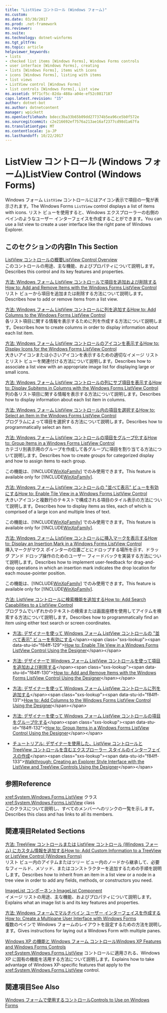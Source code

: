 ```yaml
---
title: "ListView コントロール (Windows フォーム)"
ms.custom: 
ms.date: 03/30/2017
ms.prod: .net-framework
ms.reviewer: 
ms.suite: 
ms.technology: dotnet-winforms
ms.tgt_pltfrm: 
ms.topic: article
helpviewer_keywords:
- lists
- checked list items [Windows Forms], Windows Forms controls
- user interface [Windows Forms], creating
- lists [Windows Forms], items with icons
- icons [Windows Forms], listing with items
- list views
- ListView control [Windows Forms]
- list controls [Windows Forms], List view
ms.assetid: 9f71cf5c-82da-488a-a04e-ef52c0817187
caps.latest.revision: "15"
author: dotnet-bot
ms.author: dotnetcontent
manager: wpickett
ms.openlocfilehash: bdecc3ba33b65b09dd277374b5ea96ce5b0f572e
ms.sourcegitcommit: c2e216692ef7576a213ae16af2377cd98d1a67fa
ms.translationtype: MT
ms.contentlocale: ja-JP
ms.lasthandoff: 10/22/2017
---
```

# <a name="listview-control-windows-forms"></a><span data-ttu-id="f84ff-102">ListView コントロール (Windows フォーム)</span><span class="sxs-lookup"><span data-stu-id="f84ff-102">ListView Control (Windows Forms)</span></span>
<span data-ttu-id="f84ff-103">Windows フォーム `ListView` コントロールにはアイコン表示で項目の一覧が表示されます。</span><span class="sxs-lookup"><span data-stu-id="f84ff-103">The Windows Forms `ListView` control displays a list of items with icons.</span></span> <span data-ttu-id="f84ff-104">リスト ビューを使用すると、Windows エクスプローラーの右側のペインのようなユーザー インターフェイスを作成することができます。</span><span class="sxs-lookup"><span data-stu-id="f84ff-104">You can use a list view to create a user interface like the right pane of Windows Explorer.</span></span>  
  
## <a name="in-this-section"></a><span data-ttu-id="f84ff-105">このセクションの内容</span><span class="sxs-lookup"><span data-stu-id="f84ff-105">In This Section</span></span>  
 [<span data-ttu-id="f84ff-106">ListView コントロールの概要</span><span class="sxs-lookup"><span data-stu-id="f84ff-106">ListView Control Overview</span></span>](../../../../docs/framework/winforms/controls/listview-control-overview-windows-forms.md)  
 <span data-ttu-id="f84ff-107">このコントロールの用途、主な機能、およびプロパティについて説明します。</span><span class="sxs-lookup"><span data-stu-id="f84ff-107">Describes this control and its key features and properties.</span></span>  
  
 [<span data-ttu-id="f84ff-108">方法: Windows フォーム ListView コントロールで項目を追加および削除する</span><span class="sxs-lookup"><span data-stu-id="f84ff-108">How to: Add and Remove Items with the Windows Forms ListView Control</span></span>](../../../../docs/framework/winforms/controls/how-to-add-and-remove-items-with-the-windows-forms-listview-control.md)  
 <span data-ttu-id="f84ff-109">リスト ビューから項目を追加または削除する方法について説明します。</span><span class="sxs-lookup"><span data-stu-id="f84ff-109">Describes how to add or remove items from a list view.</span></span>  
  
 [<span data-ttu-id="f84ff-110">方法: Windows フォーム ListView コントロールに列を追加する</span><span class="sxs-lookup"><span data-stu-id="f84ff-110">How to: Add Columns to the Windows Forms ListView Control</span></span>](../../../../docs/framework/winforms/controls/how-to-add-columns-to-the-windows-forms-listview-control.md)  
 <span data-ttu-id="f84ff-111">各リスト項目に関する情報を表示するために列を作成する方法について説明します。</span><span class="sxs-lookup"><span data-stu-id="f84ff-111">Describes how to create columns in order to display information about each list item.</span></span>  
  
 [<span data-ttu-id="f84ff-112">方法: Windows フォーム ListView コントロールのアイコンを表示する</span><span class="sxs-lookup"><span data-stu-id="f84ff-112">How to: Display Icons for the Windows Forms ListView Control</span></span>](../../../../docs/framework/winforms/controls/how-to-display-icons-for-the-windows-forms-listview-control.md)  
 <span data-ttu-id="f84ff-113">大きいアイコンまたは小さいアイコンを表示するための適切なイメージ リストとリスト ビューを関連付ける方法について説明します。</span><span class="sxs-lookup"><span data-stu-id="f84ff-113">Describes how to associate a list view with an appropriate image list for displaying large or small icons.</span></span>  
  
 [<span data-ttu-id="f84ff-114">方法: Windows フォーム ListView コントロールの列にサブ項目を表示する</span><span class="sxs-lookup"><span data-stu-id="f84ff-114">How to: Display Subitems in Columns with the Windows Forms ListView Control</span></span>](../../../../docs/framework/winforms/controls/how-to-display-subitems-in-columns-with-the-windows-forms-listview-control.md)  
 <span data-ttu-id="f84ff-115">列の各リスト項目に関する情報を表示する方法について説明します。</span><span class="sxs-lookup"><span data-stu-id="f84ff-115">Describes how to display information about each list item in columns.</span></span>  
  
 [<span data-ttu-id="f84ff-116">方法: Windows フォーム ListView コントロール内の項目を選択する</span><span class="sxs-lookup"><span data-stu-id="f84ff-116">How to: Select an Item in the Windows Forms ListView Control</span></span>](../../../../docs/framework/winforms/controls/how-to-select-an-item-in-the-windows-forms-listview-control.md)  
 <span data-ttu-id="f84ff-117">プログラムによって項目を選択する方法について説明します。</span><span class="sxs-lookup"><span data-stu-id="f84ff-117">Describes how to programmatically select an item.</span></span>  
  
 [<span data-ttu-id="f84ff-118">方法: Windows フォーム ListView コントロールの項目をグループ化する</span><span class="sxs-lookup"><span data-stu-id="f84ff-118">How to: Group Items in a Windows Forms ListView Control</span></span>](../../../../docs/framework/winforms/controls/how-to-group-items-in-a-windows-forms-listview-control.md)  
 <span data-ttu-id="f84ff-119">カテゴリ別表示用のグループを作成して各グループに項目を割り当てる方法について説明します。</span><span class="sxs-lookup"><span data-stu-id="f84ff-119">Describes how to create groups for categorized display and how to assign items to each group.</span></span>  
  
 <span data-ttu-id="f84ff-120">この機能は、[!INCLUDE[WinXpFamily](../../../../includes/winxpfamily-md.md)] でのみ使用できます。</span><span class="sxs-lookup"><span data-stu-id="f84ff-120">This feature is available only for [!INCLUDE[WinXpFamily](../../../../includes/winxpfamily-md.md)].</span></span>  
  
 [<span data-ttu-id="f84ff-121">方法: Windows フォーム ListView コントロールの "並べて表示" ビューを有効にする</span><span class="sxs-lookup"><span data-stu-id="f84ff-121">How to: Enable Tile View in a Windows Forms ListView Control</span></span>](../../../../docs/framework/winforms/controls/how-to-enable-tile-view-in-a-windows-forms-listview-control.md)  
 <span data-ttu-id="f84ff-122">大きいアイコンと複数行のテキストで構成される項目のタイル表示の方法について説明します。</span><span class="sxs-lookup"><span data-stu-id="f84ff-122">Describes how to display items as tiles, each of which is comprised of a large icon and multiple lines of text.</span></span>  
  
 <span data-ttu-id="f84ff-123">この機能は、[!INCLUDE[WinXpFamily](../../../../includes/winxpfamily-md.md)] でのみ使用できます。</span><span class="sxs-lookup"><span data-stu-id="f84ff-123">This feature is available only for [!INCLUDE[WinXpFamily](../../../../includes/winxpfamily-md.md)].</span></span>  
  
 [<span data-ttu-id="f84ff-124">方法: Windows フォーム ListView コントロールに挿入マークを表示する</span><span class="sxs-lookup"><span data-stu-id="f84ff-124">How to: Display an Insertion Mark in a Windows Forms ListView Control</span></span>](../../../../docs/framework/winforms/controls/how-to-display-an-insertion-mark-in-a-windows-forms-listview-control.md)  
 <span data-ttu-id="f84ff-125">挿入マークがマウス ポインターの位置ごとにドロップする場所を示す、ドラッグ アンド ドロップ操作のためのユーザー フィードバックを実装する方法について説明します。</span><span class="sxs-lookup"><span data-stu-id="f84ff-125">Describes how to implement user-feedback for drag-and-drop operations in which an insertion mark indicates the drop location for each mouse-pointer position.</span></span>  
  
 <span data-ttu-id="f84ff-126">この機能は、[!INCLUDE[WinXpFamily](../../../../includes/winxpfamily-md.md)] でのみ使用できます。</span><span class="sxs-lookup"><span data-stu-id="f84ff-126">This feature is available only for [!INCLUDE[WinXpFamily](../../../../includes/winxpfamily-md.md)].</span></span>  
  
 [<span data-ttu-id="f84ff-127">方法: ListView コントロールに検索機能を追加する</span><span class="sxs-lookup"><span data-stu-id="f84ff-127">How to: Add Search Capabilities to a ListView Control</span></span>](../../../../docs/framework/winforms/controls/how-to-add-search-capabilities-to-a-listview-control.md)  
 <span data-ttu-id="f84ff-128">プログラムでいずれかのテキストの検索または画面座標を使用してアイテムを検索する方法について説明します。</span><span class="sxs-lookup"><span data-stu-id="f84ff-128">Describes how to programmatically find an item using either text search or screen coordinates.</span></span>  
  
-   <span data-ttu-id="f84ff-129">[方法: デザイナーを使って Windows フォーム ListView コントロールの "並べて表示" ビューを有効にする](http://msdn.microsoft.com/library/ms233655\(v=vs.110\))</span><span class="sxs-lookup"><span data-stu-id="f84ff-129">[How to: Enable Tile View in a Windows Forms ListView Control Using the Designer](http://msdn.microsoft.com/library/ms233655\(v=vs.110\))</span></span>  
  
-   <span data-ttu-id="f84ff-130">[方法: デザイナーで Windows フォーム ListView コントロールを使って項目を追加および削除する](http://msdn.microsoft.com/library/ms233671\(v=vs.110\))</span><span class="sxs-lookup"><span data-stu-id="f84ff-130">[How to: Add and Remove Items with the Windows Forms ListView Control Using the Designer](http://msdn.microsoft.com/library/ms233671\(v=vs.110\))</span></span>  
  
-   <span data-ttu-id="f84ff-131">[方法: デザイナーを使って Windows フォーム ListView コントロールに列を追加する](http://msdn.microsoft.com/library/ms233652\(v=vs.110\))</span><span class="sxs-lookup"><span data-stu-id="f84ff-131">[How to: Add Columns to the Windows Forms ListView Control Using the Designer](http://msdn.microsoft.com/library/ms233652\(v=vs.110\))</span></span>  
  
-   <span data-ttu-id="f84ff-132">[方法: デザイナーを使って Windows フォーム ListView コントロールの項目をグループ化する](http://msdn.microsoft.com/library/ms233663\(v=vs.110\))</span><span class="sxs-lookup"><span data-stu-id="f84ff-132">[How to: Group Items in a Windows Forms ListView Control Using the Designer](http://msdn.microsoft.com/library/ms233663\(v=vs.110\))</span></span>  
  
-   <span data-ttu-id="f84ff-133">[チュートリアル: デザイナーを使用した、ListView コントロールと TreeView コントロールを含むエクスプローラー スタイルのインターフェイスの作成](http://msdn.microsoft.com/library/ms171645\(v=vs.110\))</span><span class="sxs-lookup"><span data-stu-id="f84ff-133">[Walkthrough: Creating an Explorer Style Interface with the ListView and TreeView Controls Using the Designer](http://msdn.microsoft.com/library/ms171645\(v=vs.110\))</span></span>  
  
## <a name="reference"></a><span data-ttu-id="f84ff-134">参照</span><span class="sxs-lookup"><span data-stu-id="f84ff-134">Reference</span></span>  
 <span data-ttu-id="f84ff-135"><xref:System.Windows.Forms.ListView> クラス</span><span class="sxs-lookup"><span data-stu-id="f84ff-135"><xref:System.Windows.Forms.ListView> class</span></span>  
 <span data-ttu-id="f84ff-136">このクラスについて説明し、すべてのメンバーへのリンクの一覧を示します。</span><span class="sxs-lookup"><span data-stu-id="f84ff-136">Describes this class and has links to all its members.</span></span>  
  
## <a name="related-sections"></a><span data-ttu-id="f84ff-137">関連項目</span><span class="sxs-lookup"><span data-stu-id="f84ff-137">Related Sections</span></span>  
 [<span data-ttu-id="f84ff-138">方法: TreeView コントロールまたは ListView コントロール (Windows フォーム) にカスタム情報を追加する</span><span class="sxs-lookup"><span data-stu-id="f84ff-138">How to: Add Custom Information to a TreeView or ListView Control (Windows Forms)</span></span>](../../../../docs/framework/winforms/controls/add-custom-information-to-a-treeview-or-listview-control-wf.md)  
 <span data-ttu-id="f84ff-139">リスト ビュー内のアイテムまたはツリー ビュー内のノードから継承して、必要なフィールド、メソッド、またはコンストラクターを追加するための手順を説明します。</span><span class="sxs-lookup"><span data-stu-id="f84ff-139">Describes how to inherit from an item in a list view or a node in a tree view in order to add any fields, methods, or constructors you need.</span></span>  
  
 [<span data-ttu-id="f84ff-140">ImageList コンポーネント</span><span class="sxs-lookup"><span data-stu-id="f84ff-140">ImageList Component</span></span>](../../../../docs/framework/winforms/controls/imagelist-component-windows-forms.md)  
 <span data-ttu-id="f84ff-141">イメージ リストの用途、主な機能、およびプロパティについて説明します。</span><span class="sxs-lookup"><span data-stu-id="f84ff-141">Explains what an image list is and its key features and properties.</span></span>  
  
 [<span data-ttu-id="f84ff-142">方法: Windows フォームでマルチペイン ユーザー インターフェイスを作成する</span><span class="sxs-lookup"><span data-stu-id="f84ff-142">How to: Create a Multipane User Interface with Windows Forms</span></span>](../../../../docs/framework/winforms/controls/how-to-create-a-multipane-user-interface-with-windows-forms.md)  
 <span data-ttu-id="f84ff-143">複数のペインで Windows フォームのレイアウトを設定するための方法を説明します。</span><span class="sxs-lookup"><span data-stu-id="f84ff-143">Gives instructions for laying out a Windows Form with multiple panes.</span></span>  
  
 [<span data-ttu-id="f84ff-144">Windows XP の機能と Windows フォーム コントロール</span><span class="sxs-lookup"><span data-stu-id="f84ff-144">Windows XP Features and Windows Forms Controls</span></span>](http://msdn.microsoft.com/en-us/bc7fab94-fce9-4bf1-a8ad-a5837c91c3c0)  
 <span data-ttu-id="f84ff-145"><xref:System.Windows.Forms.ListView> コントロールに適用される、Windows XP に固有の機能を活用する方法について説明します。</span><span class="sxs-lookup"><span data-stu-id="f84ff-145">Explains how to take advantage of Windows XP-specific features that apply to the <xref:System.Windows.Forms.ListView> control.</span></span>  
  
## <a name="see-also"></a><span data-ttu-id="f84ff-146">関連項目</span><span class="sxs-lookup"><span data-stu-id="f84ff-146">See Also</span></span>  
 [<span data-ttu-id="f84ff-147">Windows フォームで使用するコントロール</span><span class="sxs-lookup"><span data-stu-id="f84ff-147">Controls to Use on Windows Forms</span></span>](../../../../docs/framework/winforms/controls/controls-to-use-on-windows-forms.md)
